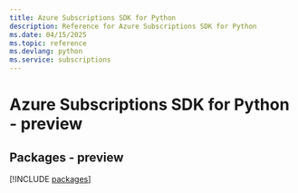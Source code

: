 ```yaml
---
title: Azure Subscriptions SDK for Python
description: Reference for Azure Subscriptions SDK for Python
ms.date: 04/15/2025
ms.topic: reference
ms.devlang: python
ms.service: subscriptions
---
```

# Azure Subscriptions SDK for Python - preview
## Packages - preview
[!INCLUDE [packages](subscriptions-index.md)]